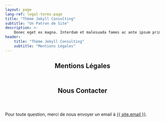 ```yaml
---
layout: page
lang-ref: legal-terms-page
title: "Thème Jekyll Consulting"
subtitle: "Un Patron de Site"
description: >-
    Donec eget ex magna. Interdum et malesuada fames ac ante ipsum primis in faucibus. Pellentesque venenatis dolor imperdiet dolor mattis sagittis.
header:
    title: "Thème Jekyll Consulting"
    subtitle: "Mentions Légales"
---
```

<section>
    <header class="main">
        <h1>Mentions Légales</h1>
    </header>
    <p></p>
</section>

<section>
    <header class="major">
        <h2>Nous Contacter</h2>
    </header>
    <p>Pour toute question, merci de nous envoyer un email à <a href="mailto:{{ site.email }}">{{ site.email }}</a>.</p>
</section>
